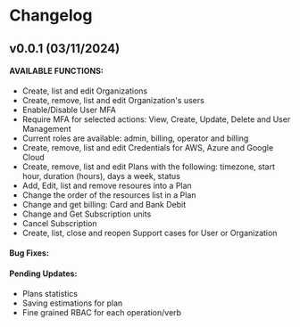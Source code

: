 # Changelog

## v0.0.1 (03/11/2024)

#### AVAILABLE FUNCTIONS:
- Create, list and edit Organizations
- Create, remove, list and edit Organization's users
- Enable/Disable User MFA
- Require MFA for selected actions: View, Create, Update, Delete and User Management
- Current roles are available: admin, billing, operator and billing 
- Create, remove, list and edit Credentials for AWS, Azure and Google Cloud
- Create, remove, list and edit Plans with the following: timezone, start hour, duration (hours), days a week, status
- Add, Edit, list and remove resoures into a Plan
- Change the order of the resources list in a Plan
- Change and get billing: Card and Bank Debit
- Change and Get Subscription units
- Cancel Subscription
- Create, list, close and reopen Support cases for User or Organization

#### Bug Fixes:

#### Pending Updates:
- Plans statistics
- Saving estimations for plan
- Fine grained RBAC for each operation/verb
